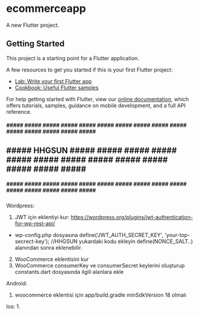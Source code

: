 # ecommerceapp

A new Flutter project.

## Getting Started

This project is a starting point for a Flutter application.

A few resources to get you started if this is your first Flutter project:

- [Lab: Write your first Flutter app](https://flutter.dev/docs/get-started/codelab)
- [Cookbook: Useful Flutter samples](https://flutter.dev/docs/cookbook)

For help getting started with Flutter, view our
[online documentation](https://flutter.dev/docs), which offers tutorials,
samples, guidance on mobile development, and a full API reference.

##### ##### ##### ##### ##### ##### ##### ##### ##### ##### ##### ##### ##### ##### ##### ##### ###
## ##### HHGSUN ##### ##### ##### ##### ##### ##### ##### ##### ##### ##### ##### ##### ##### #####
##### ##### ##### ##### ##### ##### ##### ##### ##### ##### ##### ##### ##### ##### ##### ##### ###

Wordpress:
1. JWT için eklentiyi kur: https://wordpress.org/plugins/jwt-authentication-for-wp-rest-api/
  - wp-config.php dosyasına
  define('JWT_AUTH_SECRET_KEY', 'your-top-secrect-key'); //HHGSUN
  yukardaki kodu ekleyin define(NONCE_SALT..) alanından sonra eklenebilir.
2. WooCommerce eklentisini kur
3. WooCommerce consumerKey ve consumerSecret keylerini oluşturup constants.dart dosyasında ilgili alanlara ekle

Android:
1. woocommerce eklentisi için app/build.gradle minSdkVersion 18 olmalı

Ios:
1. 